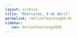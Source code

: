 ```yaml
---
layout: archive
title: "Miércoles, 8 de Abril"
permalink: /OnlineTeaching04-8/
sidebar:
   nav: OnlineTeaching2020
---
```

<!---
> **ANUNCIOS:**  
>

> **PLAN PARA HOY:**
>

> **Tarea:**
>
-->
